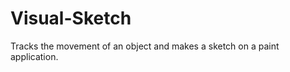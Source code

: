 Visual-Sketch
=============

Tracks the movement of an object and makes a sketch on a paint application.
